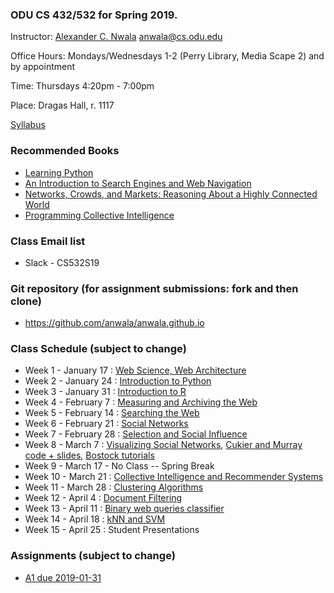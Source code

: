### ODU CS 432/532 for Spring 2019.
Instructor: [Alexander C. Nwala](http://www.cs.odu.edu/~anwala/) <anwala@cs.odu.edu> 

Office Hours: Mondays/Wednesdays 1-2 (Perry Library, Media Scape 2) and by appointment

Time: Thursdays 4:20pm - 7:00pm

Place: Dragas Hall, r. 1117

[Syllabus](syllabus.txt)

### Recommended Books
* [Learning Python](http://shop.oreilly.com/product/9780596158071.do)
* [An Introduction to Search Engines and Web Navigation](http://www.wiley.com/WileyCDA/WileyTitle/productCd-047052684X.html)
* [Networks, Crowds, and Markets: Reasoning About a Highly Connected World ](http://www.cs.cornell.edu/home/kleinber/networks-book/)
* [Programming Collective Intelligence](http://shop.oreilly.com/product/9780596529321.do)

### Class Email list
* Slack - CS532S19

### Git repository (for assignment submissions: fork and then clone)
* https://github.com/anwala/anwala.github.io

### Class Schedule (subject to change)
* Week 1 - January 17 : [Web Science, Web Architecture](https://docs.google.com/presentation/d/1iqEp6SZgZ-P0IOUt80Gs1wpxKlO26glFSJipnHMMItY/edit?usp=sharing)
* Week 2 - January 24 : [Introduction to Python](https://drive.google.com/open?id=16b7VpKcdaacDxcVlaLv_eV41xULVimH8)
* Week 3 - January 31 : [Introduction to R](https://drive.google.com/open?id=1bzUL1eS6MVRQXp7XGaUs0P-8xVR1bekm)
* Week 4 - February 7 : [Measuring and Archiving the Web](https://docs.google.com/presentation/d/1WLPlpCS8OtTE_o-rQcoXyeKc-b_US1ZzTFsiwv9sU4A/edit?usp=sharing)
* Week 5 - February 14 : [Searching the Web](https://docs.google.com/presentation/d/1jbci5sgF2FSi7II9gQdRK7ZdaZwNlqnPh3FUPuZq7Q0/edit?usp=sharing)
* Week 6 - February 21 : [Social Networks](https://docs.google.com/presentation/d/1ihf6N8bHgzM5VLAyHkmF_i5JGUBVpCSdsvYpk8XgHwo/edit?usp=sharing)
* Week 7 - February 28 : [Selection and Social Influence](https://docs.google.com/presentation/d/1ZRPM1lEe-E0u6tLljbnweX3ST4_H-oAA03ylBk2UlWk/edit?usp=sharing)
* Week 8 - March 7 : [Visualizing Social Networks](https://docs.google.com/presentation/d/1PA6QpRS0RK_e6xeBOSX0tdU8FWw7gcqNo4CT6DqpfLc/edit?usp=sharing), [Cukier and Murray code + slides](https://github.com/alignedleft/strata-d3-tutorial), [Bostock tutorials](https://github.com/d3/d3/wiki/Tutorials)
* Week 9 - March 17 - No Class -- Spring Break
* Week 10 - March 21 : [Collective Intelligence and Recommender Systems](https://docs.google.com/presentation/d/1rt6O2BIXoWBzYhzs2RzYHhmoeZLkPyTEbE_vhJ1kSPE/edit?usp=sharing)
* Week 11 - March 28 : [Clustering Algorithms](https://docs.google.com/presentation/d/11mxRBRXiwvGQdBDqosDHn5np5tnx10Pdm0L6POtx-_I/edit?usp=sharing)
* Week 12 - April 4 : [Document Filtering](https://docs.google.com/presentation/d/13qM18TpP8a9pMrxR8BEE7AcocbbiZbjN62FWZZROnPc/edit?usp=sharing)
* Week 13 - April 11 : [Binary web queries classifier](https://docs.google.com/presentation/d/1Qg2wAwBOf_oyeIMYBmbYtO8D5-BETGLH3gT2ai7A6Ac/edit?usp=sharing) 
* Week 14 - April 18 : [kNN and SVM](https://docs.google.com/presentation/d/1wHe3X4aVD-_v3SOxefupQgMI6uPTaWo-HOke9CI98_c/edit?usp=sharing) 
* Week 15 - April 25 : Student Presentations

### Assignments (subject to change)
* [A1 due 2019-01-31](./assignments/a1.txt)

